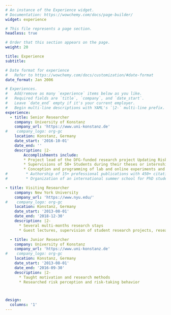 ```yaml
---
# An instance of the Experience widget.
# Documentation: https://wowchemy.com/docs/page-builder/
widget: experience

# This file represents a page section.
headless: true

# Order that this section appears on the page.
weight: 20

title: Experience
subtitle:

# Date format for experience
#   Refer to https://wowchemy.com/docs/customization/#date-format
date_format: Jan 2006

# Experiences.
#   Add/remove as many `experience` items below as you like.
#   Required fields are `title`, `company`, and `date_start`.
#   Leave `date_end` empty if it's your current employer.
#   Begin multi-line descriptions with YAML's `|2-` multi-line prefix.
experience:
  - title: Senior Researcher
    company: University of Konstanz
    company_url: 'https://www.uni-konstanz.de'
#    company_logo: org-gc
    location: Konstanz, Germany
    date_start: '2016-10-01'
    date_end: ''
    description: |2-
        Accomplishments include:
        * Project lead of the DFG-funded research project Updating Risk
        * Supervisions of 50+ Students during their theses or internships
        * Conception and programming of lab and online experiments and surveys; conception, planning, data collection and analyses of 30+ studies with 8000+ participants
#        * Authorship of 15+ professional publications with 450+ citations; communication of findings in 10+ interviews with journals (currently: [Scientific American]() and presentations at scientific conferences
#        * Organization of an international summer school for PhD students

- title: Visiting Researcher
    company: New York University
    company_url: 'https://www.nyu.edu/'
#    company_logo: org-gc
    location: Konstanz, Germany
    date_start: '2013-08-01'
    date_end: '2018-12-30'
    description: |2-
      * Several multi-months research stays
      * Guest lectures, supervision of student research projects, research administration duties

  - title: Junior Researcher
    company: University of Konstanz
    company_url: 'https://www.uni-konstanz.de'
#    company_logo: org-gc
    location: Konstanz, Germany
    date_start: '2013-08-01'
    date_end: '2016-09-30'
    description: |2-
      * Taught motivation and research methods
      * Researched risk perception and risk-taking behavior



design:
  columns: '1'
---
```

